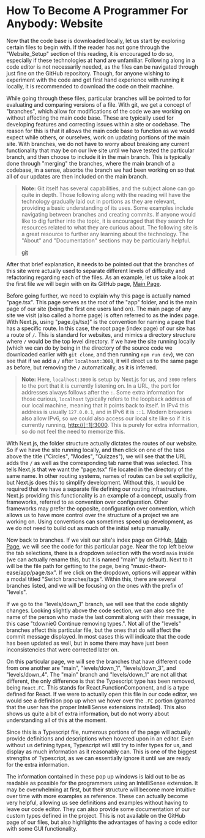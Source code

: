 # How To Become A Programmer For Anybody: Website

Now that the code base is downloaded locally, let us start by exploring certain files to begin with.
If the reader has not gone through the "Website_Setup" section of this reading, it is encouraged to do so,
especially if these technologies at hand are unfamiliar. Following along in a code editor is not necessarily
needed, as the files can be navigated through just fine on the GitHub repository. Though, for anyone wishing to
experiment with the code and get first hand experience with running it locally, it is recommended to download
the code on their machine.

While going through these files, particular branches will be pointed to for evaluating and comparing versions of
a file. With git, we get a concept of "branches", which allow for modifications of the code we are working on
without affecting the main code base. These are typically used for developing features and correcting
issues within a site or codebase. The reason for this is that it allows the main code base to function as we
would expect while others, or ourselves, work on updating portions of the main site. With branches, we do not
have to worry about breaking any current functionality that may be on our live site until we have tested the
particular branch, and then choose to include it in the main branch. This is typically done through "merging" the
branches, where the main branch of a codebase, in a sense, absorbs the branch we had been working on
so that all of our updates are then included on the main branch.

> **Note:** Git itself has several capabilities, and the subject alone can go quite in depth. Those following
> along with the reading will have the technology gradually laid out in portions as they are relevant, providing
> a basic understanding of its uses. Some examples include navigating between branches and creating commits.
> If anyone would like to dig further into the topic, it is encouraged that they search for resources related
> to what they are curious about. The following site is a great resource to further any learning about the
> technology. The "About" and "Documentation" sections may be particularly helpful.
>
> [git](https://git-scm.com/)

After that brief explanation, it needs to be pointed out that the branches of this site were actually used
to separate different levels of difficulty and refactoring regarding each of the files. As an example, let us
take a look at the first file we will begin with on its GitHub page,
[Main Page](https://github.com/tdownie0/music-theor-ease/blob/main/app/page.tsx).

Before going further, we need to explain why this page is actually named "page.tsx". This page serves
as the root of the "app" folder, and is the main page of our site (being the first one users land
on). The main page of any site we visit (also called a home page) is often referred to as the index page. With
Next.js, using "page.(js/tsx)" is the convention for naming a page that has a specific route. In this case, the
root page (index page) of our site has a route of `/`. This is standard for websites, and mimics a directory
structure where `/` would be the top level directory. If we have the site running locally (which we can do
by being in the directory of the source code we downloaded earlier with `git clone`, and then running
`npm run dev`), we can see that if we add a `/` after `localhost:3000`, it will direct us to the same page as
before, but removing the `/` automatically, as it is inferred.

> **Note:** Here, `localhost:3000` is setup by Next.js for us, and `3000` refers to the port that it is
> currently listening on. In a URL, the port for addresses always follows after the `:`. Some extra
> information for those curious, `localhost` typically refers to the loopback address of our local
> machine, meaning that it points back to itself. In IPv4 this address is usually `127.0.0.1`, and in IPv6 it is
> `::1`. Modern browsers also allow IPv6, so we could also access our local site like so if it is
> currently running, [http://[::1]:3000](http://[::1]:3000). This is purely for extra information, so do
> not feel the need to memorize this.

With Next.js, the folder structure actually dictates the routes of our website. So if we have the site
running locally, and then click on one of the tabs above the title ("Circles", "Modes", "Quizzes"), we will
see that the URL adds the `/` as well as the corresponding tab name that was selected. This tells Next.js that we
want the "page.tsx" file located in the directory of the same name. In other routing systems, names of routes
can be set explicitly, but Next.js does this to simplify development. Without this, it would be required that
we have a separate file defining our routing infrastructure. Next.js providing this functionality is an example
of a concept, usually from frameworks, referred to as convention over configuration. Other frameworks may prefer
the opposite, configuration over convention, which allows us to have more control over the structure of a project
we are working on. Using conventions can sometimes speed up development, as we do not need to build out as much
of the initial setup manually.

Now back to branches. If we visit our site's index page on GitHub,
[Main Page](https://github.com/tdownie0/music-theor-ease/blob/main/app/page.tsx), we will see the code
for this particular page. Near the top left below the tab selections, there is a dropdown selection with the
word `main` inside (we can actually rename this, but it is named "main" by default). Next to it will be
the file path for getting to the page, being "music-theor-ease/app/page.tsx". If we click on the dropdown,
options will appear within a modal titled "Switch branches/tags". Within this, there are several branches listed,
and we will be focusing on the ones with the prefix of "levels".

If we go to the "levels/down_1" branch, we will see that the code slightly changes. Looking slightly above the
code section, we can also see the name of the person who made the last commit along with their message,
in this case "tdownie0 Continue removing types.". Not all of the "levels" branches affect this particular
file, but the ones that do will affect the commit message displayed. In most cases this will indicate that the
code has been updated as well, but in some there may have just been inconsistencies that were corrected later on.

On this particular page, we will see the branches that have different code from one another are "main",
"levels/down_1", "levels/down_3", and "levels/down_4". The "main" branch and "levels/down_1" are not all that
different, the only difference is that the Typescript type has been removed, being `React.FC`. This stands
for React.FunctionComponent, and is a type defined for React. If we were to actually open this file in our
code editor, we would see a definition pop up when we hover over the `.FC` portion (granted that the user has
the proper IntelliSense extensions installed). This also shows us quite a bit of extra information, but do not
worry about understanding all of this at the moment.

Since this is a Typescript file, numerous portions of the page will actually provide definitions and
descriptions when hovered upon in an editor. Even without us defining types, Typescript will still try to
infer types for us, and display as much information as it reasonably can. This is one of the biggest strengths
of Typescript, as we can essentially ignore it until we are ready for the extra information.

The information contained in these pop up windows is laid out to be as readable as possible for the programmers
using an IntelliSense extension. It may be overwhelming at first, but their structure will become more intuitive
over time with more examples as reference. These can actually become very helpful, allowing us see definitions
and examples without having to leave our code editor. They can also provide some documentation of our custom
types defined in the project. This is not available on the GitHub page of our files, but also highlights the
advantages of having a code editor with some GUI functionality.
